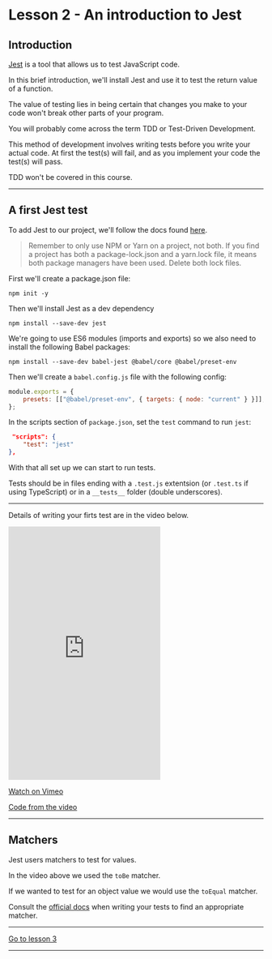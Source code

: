 # Lesson 2 - An introduction to Jest

## Introduction

<a href="https://jestjs.io/" target="_blank">Jest</a> is a tool that allows us to test JavaScript code.

In this brief introduction, we'll install Jest and use it to test the return value of a function.

The value of testing lies in being certain that changes you make to your code won't break other parts of your program.

You will probably come across the term TDD or Test-Driven Development.

This method of development involves writing tests before you write your actual code. At first the test(s) will fail, and as you implement your code the test(s) will pass.

TDD won't be covered in this course.

---

## A first Jest test

To add Jest to our project, we'll follow the docs found <a href="https://jestjs.io/docs/en/getting-started" target="_blank">here</a>.

> Remember to only use NPM or Yarn on a project, not both. If you find a project has both a package-lock.json and a yarn.lock file, it means both package managers have been used. Delete both lock files.

First we'll create a package.json file:

```
npm init -y
```

Then we'll install Jest as a dev dependency

```
npm install --save-dev jest
```

We're going to use ES6 modules (imports and exports) so we also need to install the following Babel packages:

```
npm install --save-dev babel-jest @babel/core @babel/preset-env
```

Then we'll create a `babel.config.js` file with the following config:

```js
module.exports = {
	presets: [["@babel/preset-env", { targets: { node: "current" } }]],
};
```

In the scripts section of `package.json`, set the `test` command to run `jest`:

```json
 "scripts": {
    "test": "jest"
},
```

With that all set up we can start to run tests.

Tests should be in files ending with a `.test.js` extentsion (or `.test.ts` if using TypeScript) or in a `__tests__` folder (double underscores).

---

Details of writing your firts test are in the video below.

<iframe src="https://player.vimeo.com/video/506827581" height="500" frameborder="0" allow="autoplay; fullscreen; picture-in-picture" allowfullscreen></iframe>

<a href="https://vimeo.com/506827581/8202fd20a8" target="_blank">Watch on Vimeo</a>

<a href="https://github.com/NoroffFEU/introduction-to-jest" target="_blank">Code from the video</a>

---

## Matchers

Jest users matchers to test for values.

In the video above we used the `toBe` matcher.

If we wanted to test for an object value we would use the `toEqual` matcher.

Consult the <a href="https://jestjs.io/docs/en/using-matchers" target="_blank">official docs</a> when writing your tests to find an appropriate matcher.

---

[Go to lesson 3](3)

---
